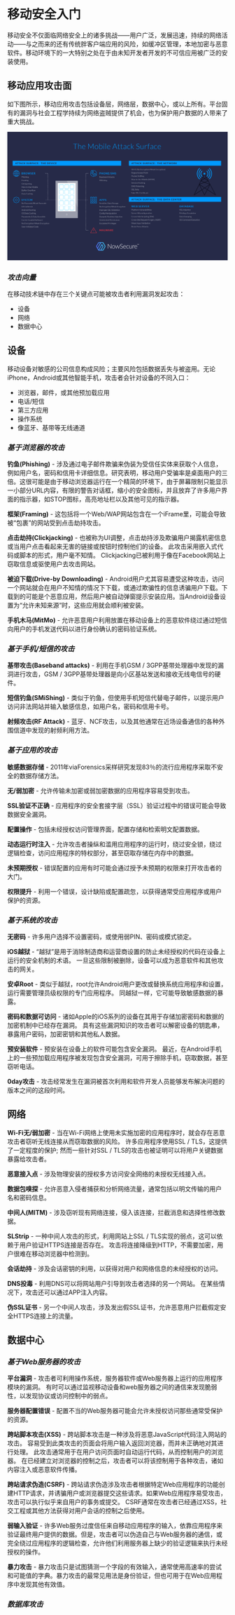 # 移动安全入门

移动安全不仅面临网络安全上的诸多挑战——用户广泛，发展迅速，持续的网络活动——与之而来的还有传统胖客户端应用的风险，如缓冲区管理，本地加密与恶意软件。移动环境下的一大特别之处在于由未知开发者开发的不可信应用被广泛的安装使用。

## 移动应用攻击面

如下图所示，移动应用攻击包括设备层，网络层，数据中心，或以上所有。平台固有的漏洞与社会工程学持续为网络盗贼提供了机会，也为保护用户数据的人带来了重大挑战。

![](/img/mobile-attack-surface.png)

### _攻击向量_

在移动技术链中存在三个关键点可能被攻击者利用漏洞发起攻击：

* 设备
* 网络
* 数据中心

## 设备

移动设备对敏感的公司信息构成风险；主要风险包括数据丢失与被盗用。无论iPhone，Android或其他智能手机，攻击者会针对设备的不同入口：

* 浏览器，邮件，或其他预加载应用
* 电话/短信
* 第三方应用
* 操作系统
* 像蓝牙、基带等无线通道

### _基于浏览器的攻击_

**钓鱼\(Phishing\)** - 涉及通过电子邮件欺骗来伪装为受信任实体来获取个人信息，例如用户名，密码和信用卡详细信息。研究表明，移动用户受骗率是桌面用户的三倍。这很可能是由于移动浏览器运行在一个精简的环境下，由于屏幕限制只能显示一小部分URL内容，有限的警告对话框，缩小的安全图标，并且放弃了许多用户界面的指示器，如STOP图标，高亮地址栏以及其他可见的指示器。

**框架\(Framing\)** - 这包括将一个Web/WAP网站包含在一个iFrame里，可能会导致被“包裹”的网站受到点击劫持攻击。

**点击劫持\(Clickjacking\)** - 也被称为UI调整，点击劫持涉及欺骗用户揭露机密信息或当用户点击看起来无害的链接或按钮时控制他们的设备。 此攻击采用嵌入式代码或脚本的形式，用户毫不知情。 Clickjacking已被利用于像在Facebook网站上窃取信息或驱使用户去攻击网站。

**被迫下载\(Drive-by Downloading\)** - Android用户尤其容易遭受这种攻击，访问一个网站就会在用户不知情的情况下下载，或通过欺骗性的信息诱骗用户下载。下载到的可能是个恶意应用，然后用户被自动弹窗提示安装应用。当Android设备设置为“允许未知来源”时，这些应用就会顺利被安装。

**手机木马\(MitMo\)** - 允许恶意用户利用放置在移动设备上的恶意软件绕过通过短信向用户的手机发送代码以进行身份确认的密码验证系统。

### _基于手机/短信的攻击_

**基带攻击\(Baseband attacks\)** - 利用在手机GSM / 3GPP基带处理器中发现的漏洞进行攻击，GSM / 3GPP基带处理器是向小区基站发送和接收无线电信号的硬件。

**短信钓鱼\(SMiShing\)** - 类似于钓鱼，但使用手机短信代替电子邮件，以提示用户访问非法网站并输入敏感信息，如用户名，密码和信用卡号。

**射频攻击\(RF Attack\)** - 蓝牙、NCF攻击，以及其他通常在近场设备通信的各种外围信道中发现的射频利用方法。

### _基于应用的攻击_

**敏感数据存储** - 2011年viaForensics采样研究发现83％的流行应用程序采取不安全的数据存储方法。

**无/弱加密** - 允许传输未加密或弱加密数据的应用程序容易受到攻击。

**SSL验证不正确** - 应用程序的安全套接字层（SSL）验证过程中的错误可能会导致数据安全漏洞。

**配置操作** - 包括未经授权访问管理界面，配置存储和检索明文配置数据。

**动态运行时注入** - 允许攻击者操纵和滥用应用程序的运行时，绕过安全锁，绕过逻辑检查，访问应用程序的特权部分，甚至窃取存储在内存中的数据。

**未预期授权** - 错误配置的应用有时可能会通过授予未预期的权限来打开攻击者的大门。

**权限提升** - 利用一个错误，设计缺陷或配置疏忽，以获得通常受应用程序或用户保护的资源。

### _基于系统的攻击_

**无密码** - 许多用户选择不设置密码，或使用弱PIN、密码或模式锁定。

**iOS越狱** - “越狱”是用于消除制造商和运营商设置的防止未经授权的代码在设备上运行的安全机制的术语。 一旦这些限制被删除，设备可以成为恶意软件和其他攻击的网关。

**安卓Root** - 类似于越狱，root允许Android用户更改或替换系统应用程序和设置，运行需要管理员级权限的专门应用程序。 同越狱一样，它可能导致敏感数据的暴露。

**密码和数据可访问** - 诸如Apple的iOS系列的设备在其用于存储加密密码和数据的加密机制中已经存在漏洞。 具有这些漏洞知识的攻击者可以解密设备的钥匙串，暴露用户密码，加密密钥和其他私人数据。

**预安装软件** - 预安装在设备上的软件可能包含安全漏洞。 最近，在Android手机上的一些预加载应用程序被发现包含安全漏洞，可用于擦除手机，窃取数据，甚至窃听电话。

**0day攻击** - 攻击经常发生在漏洞被首次利用和软件开发人员能够发布解决问题的版本之间的这段时间。

## 网络

**Wi-Fi无/弱加密** - 当在Wi-Fi网络上使用未实施加密的应用程序时，就会存在恶意攻击者窃听无线连接从而窃取数据的风险。 许多应用程序使用SSL / TLS，这提供了一定程度的保护; 然而一些针对SSL / TLS的攻击也被证明可以将用户关键数据暴露给攻击者。

**恶意接入点** - 涉及物理安装的授权多方访问安全网络的未授权无线接入点。

**数据包嗅探** - 允许恶意入侵者捕获和分析网络流量，通常包括以明文传输的用户名和密码信息。

**中间人\(MITM\)** - 涉及窃听现有网络连接，侵入该连接，拦截消息和选择性修改数据。

**SLStrip** - 一种中间人攻击的形式，利用网站上SSL / TLS实现的弱点，这可以依赖于用户验证HTTPS连接是否存在。 攻击将连接降级到HTTP，不需要加密，用户很难在移动浏览器中检测到。

**会话劫持** - 涉及会话密钥的利用，以获得对用户和网络信息的未经授权的访问。

**DNS投毒** - 利用DNS可以将网站用户引导到攻击者选择的另一个网站。 在某些情况下，攻击还可以通过APP注入内容。

**伪SSL证书** - 另一个中间人攻击，涉及发出假SSL证书，允许恶意用户拦截假定安全HTTPS连接上的流量。

## 数据中心

### _基于Web服务器的攻击_

**平台漏洞** - 攻击者可利用操作系统，服务器软件或Web服务器上运行的应用程序模块的漏洞。 有时可以通过监视移动设备和web服务器之间的通信来发现脆弱性，以发现协议或访问控制中的弱点。

**服务器配置错误** - 配置不当的Web服务器可能会允许未授权访问那些通常受保护的资源。

**跨站脚本攻击\(XSS\)** - 跨站脚本攻击是一种涉及将恶意JavaScript代码注入网站的攻击。 容易受到此类攻击的页面会将用户输入返回浏览器，而并未正确地对其进行处理。 此攻击通常用于在用户访问页面时自动运行代码，从而控制用户的浏览器。 在已经建立对浏览器的控制之后，攻击者可以将该控制用于各种攻击，诸如内容注入或恶意软件传播。

**跨站请求伪造\(CSRF\)** - 跨站请求伪造涉及攻击者根据特定Web应用程序的功能创建HTTP请求，并诱骗用户或浏览器提交这些请求。如果Web应用程序易受攻击，攻击可以执行似乎来自用户的事务或提交。 CSRF通常在攻击者已经通过XSS，社交工程或其他方法获得对用户会话的控制之后使用。

**弱输入验证** - 许多Web服务过度信任来自移动应用程序的输入，依靠应用程序来验证最终用户提供的数据。但是，攻击者可以伪造自己与Web服务器的通信，或完全绕过应用程序的逻辑检查，允许他们利用服务器上缺少的验证逻辑来​​执行未经授权的操作。

**暴力攻击** - 暴力攻击只是试图猜测一个字段的有效输入，通常使用高速率的尝试和可能值的字典。暴力攻击的最常见用法是身份验证，但也可用于在Web应用程序中发现其他有效值。

### _数据库攻击_



